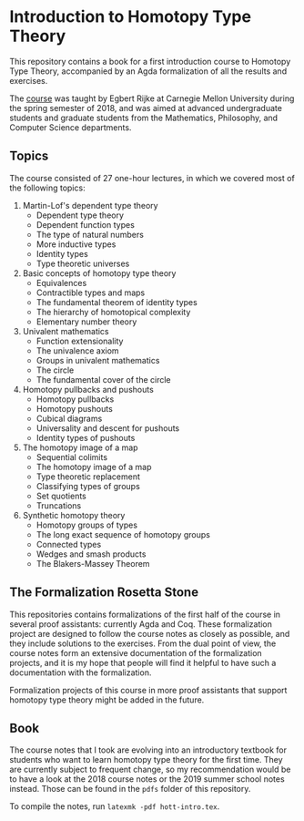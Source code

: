 # Introduction to Homotopy Type Theory
This repository contains a book for a first introduction course to Homotopy Type Theory, accompanied by an Agda formalization of all the results and exercises.

The [course][1] was taught by Egbert Rijke at Carnegie Mellon University during the spring semester of 2018, and was aimed at advanced undergraduate students and graduate students from the Mathematics, Philosophy, and Computer Science departments.

## Topics

The course consisted of 27 one-hour lectures, in which we covered most of the following topics:

1. Martin-Lof's dependent type theory
    * Dependent type theory
    * Dependent function types
    * The type of natural numbers
    * More inductive types
    * Identity types
    * Type theoretic universes
2. Basic concepts of homotopy type theory
    * Equivalences
    * Contractible types and maps
    * The fundamental theorem of identity types
    * The hierarchy of homotopical complexity
    * Elementary number theory
3. Univalent mathematics
    * Function extensionality
    * The univalence axiom
    * Groups in univalent mathematics
    * The circle
    * The fundamental cover of the circle
4. Homotopy pullbacks and pushouts
    * Homotopy pullbacks
    * Homotopy pushouts
    * Cubical diagrams
    * Universality and descent for pushouts
    * Identity types of pushouts
5. The homotopy image of a map
    * Sequential colimits
    * The homotopy image of a map
    * Type theoretic replacement
    * Classifying types of groups
    * Set quotients
    * Truncations
6. Synthetic homotopy theory
    * Homotopy groups of types
    * The long exact sequence of homotopy groups
    * Connected types
    * Wedges and smash products
    * The Blakers-Massey Theorem
    
## The Formalization Rosetta Stone
This repositories contains formalizations of the first half of the course in several proof assistants: currently Agda and Coq. These formalization project are designed to follow the course notes as closely as possible, and they include solutions to the exercises. From the dual point of view, the course notes form an extensive documentation of the formalization projects, and it is my hope that people will find it helpful to have such a documentation with the formalization.

Formalization projects of this course in more proof assistants that support homotopy type theory might be added in the future.

## Book
The course notes that I took are evolving into an introductory textbook for students who want to learn homotopy type theory for the first time. They are currently subject to frequent change, so my recommendation would be to have a look at the 2018 course notes or the 2019 summer school notes instead. Those can be found in the `pdfs` folder of this repository. 

To compile the notes, run `latexmk -pdf hott-intro.tex`.


[1]: http://www.andrew.cmu.edu/user/erijke/hott/
